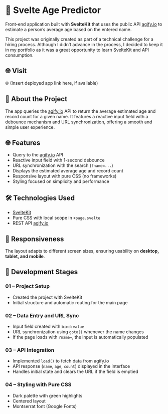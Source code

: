 # 🔮 Svelte Age Predictor

Front-end application built with **SvelteKit** that uses the public API [agify.io](https://agify.io) to estimate a person’s average age based on the entered name.

This project was originally created as part of a technical challenge for a hiring process. Although I didn’t advance in the process, I decided to keep it in my portfolio as it was a great opportunity to learn SvelteKit and API consumption.

## 🌐 Visit

🌐 (Insert deployed app link here, if available)

## 🧠 About the Project

The app queries the [agify.io](https://agify.io) API to return the average estimated age and record count for a given name. It features a reactive input field with a debounce mechanism and URL synchronization, offering a smooth and simple user experience.

## 🌐 Features

- Query to the [agify.io](https://agify.io) API  
- Reactive input field with 1-second debounce  
- URL synchronization with the search (`?name=...`)  
- Displays the estimated average age and record count  
- Responsive layout with pure CSS (no frameworks)  
- Styling focused on simplicity and performance

## 🛠️ Technologies Used

- [SvelteKit](https://kit.svelte.dev/)  
- Pure CSS with local scope in `+page.svelte`  
- REST API [agify.io](https://agify.io)  

## 📱 Responsiveness

The layout adapts to different screen sizes, ensuring usability on **desktop, tablet, and mobile**.

## 📅 Development Stages

### 01 – Project Setup
- Created the project with SvelteKit  
- Initial structure and automatic routing for the main page

### 02 – Data Entry and URL Sync
- Input field created with `bind:value`  
- URL synchronization using `goto()` whenever the name changes  
- If the page loads with `?name=`, the input is automatically populated

### 03 – API Integration
- Implemented `load()` to fetch data from agify.io  
- API response (`name`, `age`, `count`) displayed in the interface  
- Handles initial state and clears the URL if the field is emptied

### 04 – Styling with Pure CSS
- Dark palette with green highlights  
- Centered layout  
- Montserrat font (Google Fonts)
